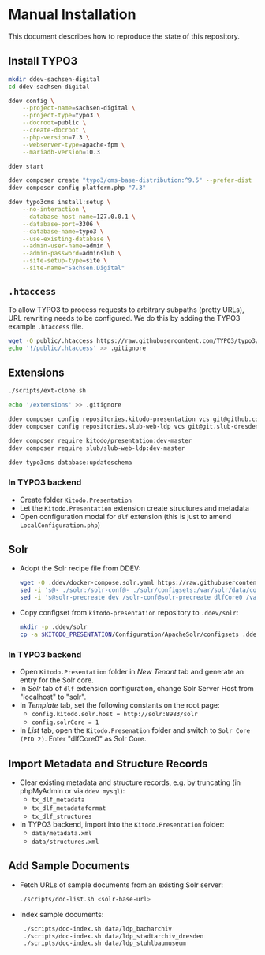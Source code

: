 # Manual Installation

This document describes how to reproduce the state of this repository.

## Install TYPO3

```bash
mkdir ddev-sachsen-digital
cd ddev-sachsen-digital

ddev config \
    --project-name=sachsen-digital \
    --project-type=typo3 \
    --docroot=public \
    --create-docroot \
    --php-version=7.3 \
    --webserver-type=apache-fpm \
    --mariadb-version=10.3

ddev start

ddev composer create "typo3/cms-base-distribution:^9.5" --prefer-dist
ddev composer config platform.php "7.3"

ddev typo3cms install:setup \
    --no-interaction \
    --database-host-name=127.0.0.1 \
    --database-port=3306 \
    --database-name=typo3 \
    --use-existing-database \
    --admin-user-name=admin \
    --admin-password=adminslub \
    --site-setup-type=site \
    --site-name="Sachsen.Digital"
```

## `.htaccess`

To allow TYPO3 to process requests to arbitrary subpaths (pretty URLs), URL rewriting needs to be configured. We do this by adding the TYPO3 example `.htaccess` file.

```bash
wget -O public/.htaccess https://raw.githubusercontent.com/TYPO3/typo3/v9.5.30/typo3/sysext/install/Resources/Private/FolderStructureTemplateFiles/root-htaccess
echo '!/public/.htaccess' >> .gitignore
```

## Extensions

```bash
./scripts/ext-clone.sh

echo '/extensions' >> .gitignore

ddev composer config repositories.kitodo-presentation vcs git@github.com:kitodo/kitodo-presentation.git
ddev composer config repositories.slub-web-ldp vcs git@git.slub-dresden.de:slub-webseite/slub-web-ldp.git

ddev composer require kitodo/presentation:dev-master
ddev composer require slub/slub-web-ldp:dev-master

ddev typo3cms database:updateschema
```

### In TYPO3 backend

- Create folder `Kitodo.Presentation`
- Let the `Kitodo.Presentation` extension create structures and metadata
- Open configuration modal for `dlf` extension (this is just to amend `LocalConfiguration.php`)

## Solr

- Adopt the Solr recipe file from DDEV:
  ```bash
  wget -O .ddev/docker-compose.solr.yaml https://raw.githubusercontent.com/drud/ddev/v1.18.0-rc1/pkg/servicetest/testdata/TestServices/docker-compose.solr.yaml
  sed -i 's@- ./solr:/solr-conf@- ./solr/configsets:/var/solr/data/configsets@g' .ddev/docker-compose.solr.yaml
  sed -i 's@solr-precreate dev /solr-conf@solr-precreate dlfCore0 /var/solr/data/configsets/dlf@g' .ddev/docker-compose.solr.yaml
  ```

- Copy configset from `kitodo-presentation` repository to `.ddev/solr`:
  ```bash
  mkdir -p .ddev/solr
  cp -a $KITODO_PRESENTATION/Configuration/ApacheSolr/configsets .ddev/solr
  ```

### In TYPO3 backend

- Open `Kitodo.Presentation` folder in *New Tenant* tab and generate an entry for the Solr core.
- In *Solr* tab of `dlf` extension configuration, change Solr Server Host from "localhost" to "solr".
- In *Template* tab, set the following constants on the root page:
  - `config.kitodo.solr.host = http://solr:8983/solr`
  - `config.solrCore = 1`
- In *List* tab, open the `Kitodo.Presenation` folder and switch to `Solr Core (PID 2)`. Enter "dlfCore0" as Solr Core.

## Import Metadata and Structure Records

- Clear existing metadata and structure records, e.g. by truncating (in phpMyAdmin or via `ddev mysql`):
  - `tx_dlf_metadata`
  - `tx_dlf_metadataformat`
  - `tx_dlf_structures`
- In TYPO3 backend, import into the `Kitodo.Presentation` folder:
  - `data/metadata.xml`
  - `data/structures.xml`

## Add Sample Documents

- Fetch URLs of sample documents from an existing Solr server:
  ```bash
  ./scripts/doc-list.sh <solr-base-url>
  ```

- Index sample documents:
  ```bash
   ./scripts/doc-index.sh data/ldp_bacharchiv
   ./scripts/doc-index.sh data/ldp_stadtarchiv_dresden
   ./scripts/doc-index.sh data/ldp_stuhlbaumuseum
   ```
